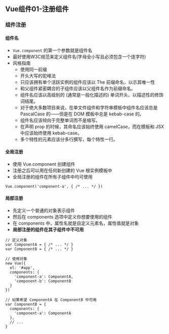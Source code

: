 ## Vue组件01-注册组件
### 组件注册
#### 组件名
* `Vue.component` 的第一个参数就是组件名
* 最好使用W3C规范来定义组件名(字母全小写且必须包含一个连字符)
* 风格指南
  * 使用同一前缀
  * 开头大写的驼峰法
  * 只应该拥有单个活跃实例的组件应该以 The 前缀命名，以示其唯一性
  * 和父组件紧密耦合的子组件应该以父组件名作为前缀命名。
  * 组件名应该以高级别的 (通常是一般化描述的) 单词开头，以描述性的修饰词结尾。
  * 对于绝大多数项目来说，在单文件组件和字符串模板中组件名应该总是 PascalCase 的——但是在 DOM 模板中总是 kebab-case 的。
  * 组件名应该倾向于完整单词而不是缩写。
  * 在声明 prop 的时候，其命名应该始终使用 camelCase，而在模板和 JSX 中应该始终使用 kebab-case。
  * 多个特性的元素应该分多行撰写，每个特性一行。

#### 全局注册
* 使用 Vue.component 创建组件
* 注册之后可以用在任何新创建的 Vue 根实例模板中
* 全局注册的组件在所有子组件中均可使用
```
Vue.component('component-a', { /* ... */ })
```

#### 局部注册
* 先定义一个普通的对象表示组件
* 然后在 components 选项中定义你想要使用的组件
* 在 components 中，属性名就是自定义元素名，属性值就是对象
* **局部注册的组件在其子组件中不可用**
```
// 定义对象
var ComponentA = { /* ... */ }
var ComponentB = { /* ... */ }

// 使用对象
new Vue({
  el: '#app',
  components: {
    'component-a': ComponentA,
    'component-b': ComponentB
  }
})

// 如果希望 ComponentA 在 ComponentB 中可用
var ComponentB = {
  components: {
    'component-a': ComponentA
  },
  // ...
}
```